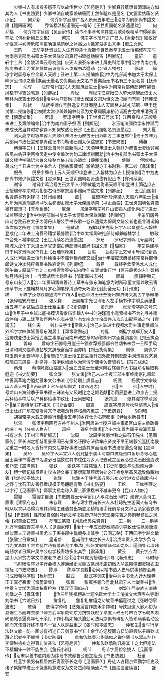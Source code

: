 <!-- { "loadSidebar": true } -->
　　少卿书人有求者多怒不应以故传世少【艺苑巵言】少卿真行草隶皆清润端方如其为人【书史防要】少卿书法自成家盖轶唐而上然每耻以是见名【文震孟姑蘓名贤小记】
　　何乔新
　　何乔新字廷彦广昌人景泰五年进士治中为刑部尚书諡文肃【鐡网珊瑚】
　　乔新楷法极谨细无一笔茍【王世贞国朝名贤遗墨跋】
　　何乔福
　　何乔福字廷锡【见画家传】读书不事章句率其意为歌诗晚精草书得顚素笔法【何乔新椒丘文集】
　　何宗
　　何宗字本茂盱之广昌人【乔新兄】颖敏好学性喜书初师欧阳率更晚更兼顔栁之体邑之山镵冢刻多出其手【椒丘文集】
　　王防
　　王防字廷贵武进人生有异质十嵗能作诗景泰辛未进士授编修孝宗时为南京吏部尚书赠太子太保諡文肃真行书皆遒劲脱俗【列卿纪】
　　童轩
　　童轩字士昂【金陵琐事云号枕肱】应天人景泰辛未进士拜吏科给事中治中为南京礼部尚书致仕为文渊博雄丽诗有唐人体裁书法遒劲【分省人物考】
　　徐琼
　　徐琼字时庸号东谷金谿人天顺丁丑进士第二人授编修治中为礼部尚书加太子太保圭峰罗公谓琼之量矣而无量名文优矣而无文名书善矣而无书名有三不近名赞【抚州志】
　　沈晖
　　沈晖常州宜兴人天顺庚辰进士治中为南京兵部侍郎诗有魏晋风楷书得鲁公笔意【列卿纪】
　　周经
　　周经字伯常阳曲人举天顺庚辰进士入翰林为庶吉士授检讨治中为户部尚书赠太保諡文肃为诗文及书丽而有则【怀麓堂集】
　　陆釴
　　陆釴字鼎仪号静逸又号凝庵昆山人天顺癸未试礼部第一甲申廷试第二授编修治初擢太常少卿兼翰林侍读为文章周慎雍裕诗调髙古尤嗜书清劲可爱【懐麓堂集】
　　罗璟
　　罗璟字明仲【王世贞云号氷玉】江西泰和人天顺癸未进士及第除编修治中为南京国子祭酒【列卿纪】
　　氷玉笔法颇欲学宋仲温而未成长然当其时亦铮铮不知何故逺让长沙【王世贞国朝名贤遗墨跋】
　　刘大夏
　　刘大夏字时容华容人天顺八年进士为庶吉士出为职方主事歴郎中治十五年为兵部尚书致仕尝预作夀藏记书而勒诸石赠太保諡忠宣【书史防要】
　　傅瀚
　　傅瀚字曰川【王鏊云自号体斋新喻人】天顺甲申进士入翰林为庶吉士授检讨宪宗见古帖只字百余函走中使令编次为韵二律顷刻而就治中为礼部尚书赠太子太保諡文穆博学强记为诗文峻整有格书法亦遒羙【懐麓堂集】
　　傅潮
　　傅潮瀚之弟成化辛丑进士为中书舍人【匏翁家藏集】瀚弟潮亦工书时称一家二妙【震泽集】
　　倪岳
　　倪岳字舜咨上元人天顺甲申登进士入翰林为庶吉士授编修治中为吏部尚书赠少保諡文毅【震泽集】王世贞国朝名贤遗墨有倪岳书【弇州续稾】
　　谢铎
　　谢铎字鸣治号方石太平人少颖敏能为韵语天顺甲申登进士第选庶吉士授编修孝宗时为礼部右侍郎掌祭酒事赠尚书諡文肃【列卿纪】
　　王世贞国朝名贤遗墨有谢铎书【弇州续槀】
　　戴
　　戴珊字廷珍浮梁人天顺八年进士治九年为南京刑部尚书改左都御史赠太子太保諡恭简【书史会要】王世贞国朝名贤遗墨有戴珊书【弇州续槀】
　　屠滽
　　屠滽字朝宗号丹山鄞县人成化丙戌举进士试监察御史治中为吏部尚书加太子太傅赠太保諡襄敏【列卿纪】
　　李东阳屠丹山诗卷跋云右太子太傅丹山屠公手书长歌一卷以遗赠太保周文端公者也虽言语词翰皆文献之所在【懐麓堂集】
　　程敏政
　　程敏政字克勤休宁人以竒童荐入翰林登成化二年进士淹贯经籍学最博赡治中以太常卿进礼部侍郎兼翰林学士
　　敏政书合处不减李賔之【王世贞续名贤遗墨跋】
　　罗玘
　　罗玘字景鸣【号圭峰】南城人成化丁未进士歴官吏部右侍郎赠礼部尚书諡文肃【瑚网】
　　李宗易建亭曰午风罗景鸣隶书其上【石珤熊峰集】
　　吕献
　　吕献字丕文号甲轩绍兴新昌人成化甲辰进士授刑科给事中孝庙登极命使交趾治十年擢应天府丞终南京兵部侍郎诗文冲淡纯粹善草书跌宕竒伟【列卿纪】
　　戴经
　　戴经字孟常秀水人成化丙午举人歴延平九江二府推官陞泰安知州致仕有双湖集行世【项元廉秀水志】碧梧秋月诗序治十一年双湖居士戴经书【邹衡嘉兴志补】
　　廖辅
　　廖辅字舜元号东山长汀人治二年贡知夀州善诗工草书有张东海笔意为时所珍董宣赠以歌云夀州草书天下雄翰林风月罗心胸笔锋清劲夺天巧造化到此全无功【汀州志】
　　乔瑛
　　乔瑛字汝修云南通海千户所人治己未进士仕至衡州知府诗文髙古字学顔楷【张绎临安府志】
　　张凤翔
　　张鳯翔字光世洵阳人左手横书作字瞬息满纸治五年举乡试后成进士仕至主事【书史防要】
　　张元澄
　　张元澄字静夫号东山治甲子中乡试以能书荐诏脩孝庙实録入中书时逆瑾遣小奄索楷书不为礼寻补南昌倅楷书逼二沈草法怀素与东海并驱时有安南太守南昌倅东海东山配两翁之句【青浦志】
　　钱仁夫
　　钱仁夫字士常熟人治己未举进士授都水司主事迁缮部贠外郎字学四体皆善号东湖居士【邓韨常熟志】
　　刘挺
　　刘挺字咸卓万安人治庚戌登进士第授武选主事累官河南布政古章句歩骤栁州字画类顔甚伟【刘玉执斋集】
　　曽琮
　　曾琮字石卿号丹崖壬午领省荐授酆都令性嗜书未尝一日释手风日清和则又临摹法帖故文辞既富而字画亦精【刘玉执斋集】
　　周佩
　　周佩字鸣玉别号北野华亭人治庚戌举进士授工部主事升员外郎转刑部郎中刘瑾擅政乞身归隐日玩周易一卦课诗一首字数幅嵗以为常诗学唐字仿晋皆有法【冯元成集】
　　蔡潮
　　蔡潮号霞山临海人治乙丑进士仕至河南右辖善作大书巨坊名扁取称遐迩【书史防要】
　　张文渊
　　张文渊治己未进士授工部主事终南京礼部郎中善真草笔力遒劲得朱文公书法【徐待聘上虞县志】
　　杨武
　　杨武字文宗岐山人善大书治丙辰进士官至副都御史【陜西通志】
　　张至
　　张至字时行号龙山东海翁季子草书得三昧法有父风时比之芝旭羲献治丙辰登进士改庶吉士授兵科给事中后以户科都给事中致仕【云间志略】
　　张其湜
　　张其湜字季琰弼孙至子善诗草书有祖风【书史会要】
　　周宣
　　周宣字彦通号秋斋清浦人治进士仕终广东左辖能诗文书法端劲有体格海内重之【书史防要】
　　胡锦辂
　　胡锦辂字大载工诗善行楷治五年领乡荐仕为右府都事【尹台永新县志】
　　张潜
　　张潜字用昭号东谷华州人治丙辰进士授户部主事累官山东左叅政善吟咏工书【分省人物志】
　　邓杞
　　邓杞字思贞治十六年贡为国子典簿善草书有才名【王材江西新城志】
　　沈周
　　沈周字啓南世称之曰石田先生【见画家传】家长洲之相城里景泰间已有重名汪郡守浒欲举应贤良不果王端毅公廵抚南畿尤重之一时名人皆折节内交后学好事者日造其庐而请焉书法涪翁遒劲竒倔【震泽集】
　　吴纶
　　吴纶字大本宜兴人创别墅于溪山间南曰樵隐西曰鱼乐自号心逺居士喜作书得法书名迹必日临数过其书往往为乡人取去藏之至蘓必过沈石田流连浃旬乃去【震泽集】
　　张鈇
　　张鈇字子威慈谿人【书史防要云与沈启南为诗友】博学强记综贯经史攻古诗文兼工篆隶真草燕居独处必正襟危坐髙风逸致傲睨物表【张时彻寜波志】
　　张渊
　　张渊字子静号孟嘏吴兴布衣守道安贫隐居鸿村之野与沈石田友善行楷规模玉局翩翩有致【书史防要】
　　王纶
　　王纶字理之以字行【见画家传】师事沈启南称入室工篆隶楷书不减率更令【昆山人物传】
　　雷鲤
　　雷鲤字自波【书史防要云号半窗山人与沈石田同时】建安人善诗工篆隶【建寜府志】
　　朱存理
　　朱存理字性甫长洲人从杜琼先生游闻人有竒书輙从以求以必得为志其诗精工雅洁务出新意尤精楷法手録前辈诗文积百余家着铁网瑚【甫田集】性甫爰自弱龄夙勤文学书闚晋户吟升宋堂接先曹之典刑畅遗民之风格【祝肇金石契】
　　存理工篆籀【刘鳯续吴先贤赞】
　　王一鹏
　　王一鹏字九万号西园野夫华亭人【见画家传】治十一年应贡授泰顺县训导致仕性寥廓潇洒绰似晋人工诗善书画尤长于署书郡中扁额多出其手【云间志略】王西园字学赵文敏【张鼐宝日堂集】
　　皇甫信
　　皇甫信字成之长洲人治戊申贡入太学少负竒气为文章数千言立就作诗有警语尤工书法行师赵文敏楷师张即之以上逼顔鲁公瓌玮峭劲求者日填户吴中公府学校斋坊多出其手【震泽集】
　　黄云
　　黄云字应龙昆山人家贫力学文宗坡老书法山谷治中以嵗贡授瑞州训导【蘓州志】
　　马时旸
　　马时旸名暄以字行会稽人博通经史尤善古篆隶孝庙初徴入华盖殿供御授锦衣卫镇抚【书史防要】
　　陈厚
　　陈厚字良载治间以楷书选入史局供事预修会典书成授翰林序班【杭州志】
　　赵式
　　赵式字训夫治中为中书舍人迁大理寺正工真行篆隶【懐麓堂集】
　　张翼
　　张翼字鹏飞号北林肃宁人七嵗善书治中贡入太学为河南按察检校【樊深河间府志】
　　刘棨
　　刘棨江西安成人谕徳刘戬之子【震泽集】
　　治三年钱福榜进士题名碑大学士丘濬撰文大理寺右寺副刘棨书【六馆日抄】
　　詹复礼
　　詹复礼詹僖之父故善书僖寔过之【张时彻寜波志】
　　詹僖
　　詹僖字仲和【艺苑巵言作詹禾字仲和】号铁冠道人鄞人初为县诸生已而弃去学书师王右军乐毅论东方朔赞及赵子昻度人经金丹四百字七观焦君碣诸帖皆逼真年七十余灯下作小楷如蝇头遒劲可法两京俱有碑刻人皆珍焉僖名动公卿而亢洁自好终不屑丐一官人以是益重之【张时彻寜波志】
　　仲和生治时行草法赵文敏一防一画必有祖述自云刻意书学五十余年心记腹画方悟防趣尝以子昻欵式落之识者卒不能辨【书史防要】
　　詹和仿赵吴兴体酷似之尝作赝书以鬻又别作李懐琳扬补之得盲儿价甚伙【艺苑巵言】
　　仲和法赵承防几得其十之七但笔法不精偏锋一律不能生变【詹氏小辨】
　　杨节
　　杨节字居俭余姚人【见画家传】治末以善书直内殿为序班书效顔鲁公更加瘦劲【书史防要】
　　杜堇
　　杜堇字惧男有柽居古狂青霞亭长之号【见画家传】丹徒人占籍京师勤学经史及诸子集録举进士不第遂絶意进取为文竒古诗精确通六书【图绘宝鉴续纂】
　　盛安
